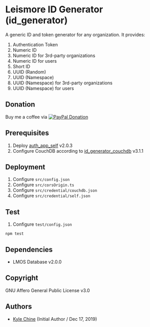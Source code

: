 # Leismore ID Generator (id_generator)

A generic ID and token generator for any organization. It provides:

1. Authentication Token
2. Numeric ID
3. Numeric ID for 3rd-party organizations
4. Numeric ID for users
5. Short ID
6. UUID (Random)
7. UUID (Namespace)
8. UUID (Namespace) for 3rd-party organizations
9. UUID (Namespace) for users

## Donation

Buy me a coffee via [![PayPal Donation](https://www.paypalobjects.com/en_AU/i/btn/btn_donateCC_LG.gif)](https://www.paypal.com/cgi-bin/webscr?cmd=_donations&business=SPPJPYRY4D6WC&item_name=Give+people+an+option+to+support+my+open+source+software.&currency_code=AUD&source=url)

## Prerequisites

1. Deploy [auth_app_self](https://github.com/leismore/auth_app_self) v2.0.3
2. Configure CouchDB according to [id_generator_couchdb](https://github.com/leismore/id_generator_couchdb) v3.1.1

## Deployment

1. Configure `src/config.json`
2. Configure `src/corsOrigin.ts`
3. Configure `src/credential/couchdb.json`
4. Configure `src/credential/self.json`

## Test

1. Configure `test/config.json`

`npm test`

## Dependencies

* LMOS Database v2.0.0

## Copyright

GNU Affero General Public License v3.0

## Authors

* [Kyle Chine](https://www.kylechine.name) (Initial Author / Dec 17, 2019)
